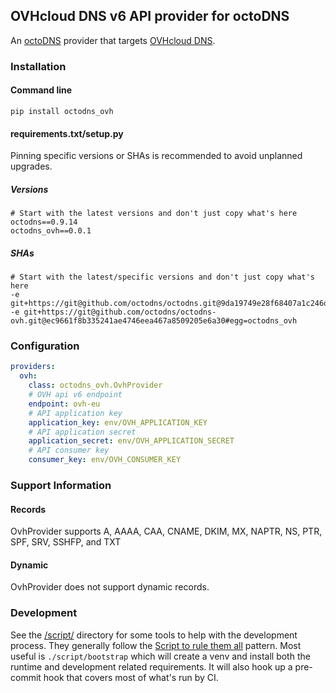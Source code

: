 ## OVHcloud DNS v6 API provider for octoDNS

An [octoDNS](https://github.com/octodns/octodns/) provider that targets [OVHcloud DNS](https://www.ovhcloud.com/en/domains/dns-subdomain/).

### Installation

#### Command line

```
pip install octodns_ovh
```

#### requirements.txt/setup.py

Pinning specific versions or SHAs is recommended to avoid unplanned upgrades.

##### Versions

```
# Start with the latest versions and don't just copy what's here
octodns==0.9.14
octodns_ovh==0.0.1
```

##### SHAs

```
# Start with the latest/specific versions and don't just copy what's here
-e git+https://git@github.com/octodns/octodns.git@9da19749e28f68407a1c246dfdf65663cdc1c422#egg=octodns
-e git+https://git@github.com/octodns/octodns-ovh.git@ec9661f8b335241ae4746eea467a8509205e6a30#egg=octodns_ovh
```

### Configuration

```yaml
providers:
  ovh:
    class: octodns_ovh.OvhProvider
    # OVH api v6 endpoint
    endpoint: ovh-eu
    # API application key
    application_key: env/OVH_APPLICATION_KEY
    # API application secret
    application_secret: env/OVH_APPLICATION_SECRET
    # API consumer key
    consumer_key: env/OVH_CONSUMER_KEY
```

### Support Information

#### Records

OvhProvider supports A, AAAA, CAA, CNAME, DKIM, MX, NAPTR, NS, PTR, SPF, SRV, SSHFP, and TXT

#### Dynamic

OvhProvider does not support dynamic records.

### Development

See the [/script/](/script/) directory for some tools to help with the development process. They generally follow the [Script to rule them all](https://github.com/github/scripts-to-rule-them-all) pattern. Most useful is `./script/bootstrap` which will create a venv and install both the runtime and development related requirements. It will also hook up a pre-commit hook that covers most of what's run by CI.
